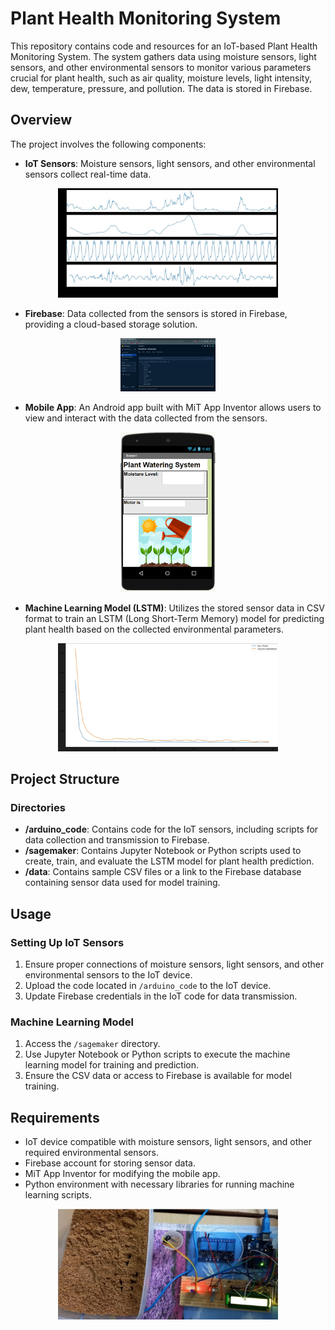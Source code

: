 # Plant Health Monitoring System

This repository contains code and resources for an IoT-based Plant Health Monitoring System. The system gathers data using moisture sensors, light sensors, and other environmental sensors to monitor various parameters crucial for plant health, such as air quality, moisture levels, light intensity, dew, temperature, pressure, and pollution. The data is stored in Firebase.

## Overview

The project involves the following components:

- **IoT Sensors**: Moisture sensors, light sensors, and other environmental sensors collect real-time data.
<div align="center">
<img src="image/README/Sensor data.jpg" width="70%" />
</div>

- **Firebase**: Data collected from the sensors is stored in Firebase, providing a cloud-based storage solution.
<div align="center">
<img src="image/README/Database.jpg" width="30%" />
</div>

- **Mobile App**: An Android app built with MiT App Inventor allows users to view and interact with the data collected from the sensors.
<div align="center">
<img src="image/README/1704381687212.png" width="30%" />
</div>

- **Machine Learning Model (LSTM)**: Utilizes the stored sensor data in CSV format to train an LSTM (Long Short-Term Memory) model for predicting plant health based on the collected environmental parameters.
<div align="center">
<img src="image/README/Model training.jpg" width="70%" />
</div>

## Project Structure

### Directories

- **/arduino_code**: Contains code for the IoT sensors, including scripts for data collection and transmission to Firebase.
- **/sagemaker**: Contains Jupyter Notebook or Python scripts used to create, train, and evaluate the LSTM model for plant health prediction.
- **/data**: Contains sample CSV files or a link to the Firebase database containing sensor data used for model training.

## Usage

### Setting Up IoT Sensors

1. Ensure proper connections of moisture sensors, light sensors, and other environmental sensors to the IoT device.
2. Upload the code located in `/arduino_code` to the IoT device.
3. Update Firebase credentials in the IoT code for data transmission.

### Machine Learning Model

1. Access the `/sagemaker` directory.
2. Use Jupyter Notebook or Python scripts to execute the machine learning model for training and prediction.
3. Ensure the CSV data or access to Firebase is available for model training.

## Requirements

- IoT device compatible with moisture sensors, light sensors, and other required environmental sensors.
- Firebase account for storing sensor data.
- MiT App Inventor for modifying the mobile app.
- Python environment with necessary libraries for running machine learning scripts.

<div align="center">
<img src="image/README/prototype.jpg" width="70%" />
</div>